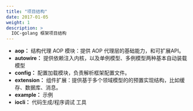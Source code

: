 ```yaml
---
title: "项目结构"
date: 2017-01-05
weight: 1
description: >
  IOC-golang 框架项目结构
---
```




- **aop：** 结构代理 AOP 模块：提供 AOP 代理层的基础能力，和可扩展API。
- **autowire：** 提供依赖注入内核，以及单例模型、多例模型两种基本自动装载模型
- **config：** 配置加载模块，负责解析框架配置文件。
- **extension：** 组件扩展：提供基于多个领域模型的的预置实现结构，比如缓存、数据库、消息。
- **example：** 示例
- **iocli：** 代码生成/程序调试 工具
